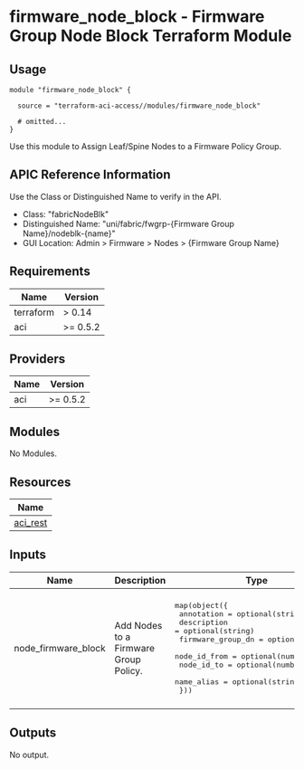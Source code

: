 # firmware_node_block - Firmware Group Node Block Terraform Module

## Usage

```hcl
module "firmware_node_block" {

  source = "terraform-aci-access//modules/firmware_node_block"

  # omitted...
}
```

Use this module to Assign Leaf/Spine Nodes to a Firmware Policy Group.

## APIC Reference Information

Use the Class or Distinguished Name to verify in the API.

* Class: "fabricNodeBlk"
* Distinguished Name: "uni/fabric/fwgrp-{Firmware Group Name}/nodeblk-{name}"
* GUI Location: Admin > Firmware > Nodes > {Firmware Group Name}

<!-- BEGINNING OF PRE-COMMIT-TERRAFORM DOCS HOOK -->
## Requirements

| Name | Version |
|------|---------|
| terraform | > 0.14 |
| aci | >= 0.5.2 |

## Providers

| Name | Version |
|------|---------|
| aci | >= 0.5.2 |

## Modules

No Modules.

## Resources

| Name |
|------|
| [aci_rest](https://registry.terraform.io/providers/ciscodevnet/aci/0.5.2/docs/resources/rest) |

## Inputs

| Name | Description | Type | Default | Required |
|------|-------------|------|---------|:--------:|
| node\_firmware\_block | Add Nodes to a Firmware Group Policy. | <pre>map(object({<br>    annotation        = optional(string)<br>    description       = optional(string)<br>    firmware_group_dn = optional(string)<br>    node_id_from      = optional(number)<br>    node_id_to        = optional(number)<br>    name_alias        = optional(string)<br>  }))</pre> | <pre>{<br>  "default": {<br>    "annotation": "",<br>    "description": "",<br>    "firmware_group_dn": "",<br>    "name_alias": "",<br>    "node_id_from": 201,<br>    "node_id_to": 201<br>  }<br>}</pre> | no |

## Outputs

No output.
<!-- END OF PRE-COMMIT-TERRAFORM DOCS HOOK -->
